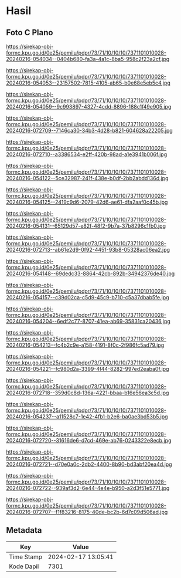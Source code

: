 # Hasil

## Foto C Plano

https://sirekap-obj-formc.kpu.go.id/0e25/pemilu/pdpr/73/71/10/10/10/7371101010028-20240216-054034--0404b680-fa3a-4a1c-8ba5-958c2f23a2cf.jpg

https://sirekap-obj-formc.kpu.go.id/0e25/pemilu/pdpr/73/71/10/10/10/7371101010028-20240216-054053--23157502-7815-4105-ab65-b0e68e5eb5c4.jpg

https://sirekap-obj-formc.kpu.go.id/0e25/pemilu/pdpr/73/71/10/10/10/7371101010028-20240216-054059--9c993897-4327-4cdd-8896-188c1f49e905.jpg

https://sirekap-obj-formc.kpu.go.id/0e25/pemilu/pdpr/73/71/10/10/10/7371101010028-20240216-072709--7146ca30-34b3-4d28-b821-604628a22205.jpg

https://sirekap-obj-formc.kpu.go.id/0e25/pemilu/pdpr/73/71/10/10/10/7371101010028-20240216-072710--a3386534-e2ff-420b-98ad-a1e3941b006f.jpg

https://sirekap-obj-formc.kpu.go.id/0e25/pemilu/pdpr/73/71/10/10/10/7371101010028-20240216-054122--5ce32987-241f-438e-b0df-2bb2abdd136d.jpg

https://sirekap-obj-formc.kpu.go.id/0e25/pemilu/pdpr/73/71/10/10/10/7371101010028-20240216-054125--2419c9d6-2079-42d6-ae61-dfa2aaf0c45b.jpg

https://sirekap-obj-formc.kpu.go.id/0e25/pemilu/pdpr/73/71/10/10/10/7371101010028-20240216-054131--65129d57-e82f-48f2-9b7a-37b8296c1fb0.jpg

https://sirekap-obj-formc.kpu.go.id/0e25/pemilu/pdpr/73/71/10/10/10/7371101010028-20240216-072713--ab61e2d9-0f92-4451-93b8-05328ac06ea2.jpg

https://sirekap-obj-formc.kpu.go.id/0e25/pemilu/pdpr/73/71/10/10/10/7371101010028-20240216-054148--69dedc33-8864-42cb-892b-34942376de40.jpg

https://sirekap-obj-formc.kpu.go.id/0e25/pemilu/pdpr/73/71/10/10/10/7371101010028-20240216-054157--c39d02ca-c5d9-45c9-b710-c5a37dbab5fe.jpg

https://sirekap-obj-formc.kpu.go.id/0e25/pemilu/pdpr/73/71/10/10/10/7371101010028-20240216-054204--6edf2c77-8707-41ea-ab69-35831ca20436.jpg

https://sirekap-obj-formc.kpu.go.id/0e25/pemilu/pdpr/73/71/10/10/10/7371101010028-20240216-054213--fc4b2c9e-a158-4191-8f0c-2f986fc5ad79.jpg

https://sirekap-obj-formc.kpu.go.id/0e25/pemilu/pdpr/73/71/10/10/10/7371101010028-20240216-054221--fc980d2a-3399-4f44-8282-997ed2eaba0f.jpg

https://sirekap-obj-formc.kpu.go.id/0e25/pemilu/pdpr/73/71/10/10/10/7371101010028-20240216-072718--359d0c8d-136a-4221-bbaa-b16e56ea3c5d.jpg

https://sirekap-obj-formc.kpu.go.id/0e25/pemilu/pdpr/73/71/10/10/10/7371101010028-20240216-054237--a11528c7-1e42-4fb1-b2e6-ba0ae3bd53b5.jpg

https://sirekap-obj-formc.kpu.go.id/0e25/pemilu/pdpr/73/71/10/10/10/7371101010028-20240216-072720--31616de6-d7cd-469e-ab76-0243322e8ecb.jpg

https://sirekap-obj-formc.kpu.go.id/0e25/pemilu/pdpr/73/71/10/10/10/7371101010028-20240216-072721--d70e0a0c-2db2-4400-8b90-bd3abf20ea4d.jpg

https://sirekap-obj-formc.kpu.go.id/0e25/pemilu/pdpr/73/71/10/10/10/7371101010028-20240216-072722--939af3d2-6e44-4e4e-b950-a2d3f51e5771.jpg

https://sirekap-obj-formc.kpu.go.id/0e25/pemilu/pdpr/73/71/10/10/10/7371101010028-20240216-072707--f1f83216-8175-40de-bc2b-6d7c09d506ad.jpg


## Metadata

| Key        | Value               |
| ---------- | ------------------- |
| Time Stamp | 2024-02-17 13:05:41 |
| Kode Dapil | 7301                |



